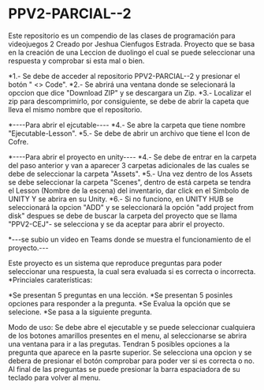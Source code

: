 # PPV2-PARCIAL--2
Este repositorio es un compendio de las clases de programación para videojuegos 2
Creado por Jeshua Cienfugos Estrada. Proyecto que se basa en la creación de una Leccion de duolingo el cual se puede seleccionar una respuesta y comprobar si esta mal o bien.

 *1.- Se debe de acceder al repositorio  PPV2-PARCIAL--2 y presionar el botón " <> Code".
 *2.- Se abrirá una ventana donde se selecionará la opccion que dice "Download ZIP" y se descargara un Zip.
 *3.- Localizar el zip para descomprimirlo, por consiguiente, se debe de abrir la capeta que lleva el mismo nombre que el repositorio.

*----Para abrir el ejcutable----
 *4.- Se abre la carpeta que tiene nombre "Ejecutable-Lesson". 
 *5.- Se debe de abrir un archivo que tiene el Icon de Cofre.

*----Para abrir el proyecto en unity---- 
 *4.- Se debe de entrar en la carpeta del paso anterior y van a aparecer 3 carpetas adicionales de las cuales se debe de seleccionar la carpeta "Assets". 
 *5.- Una vez dentro de los Assets se debe seleccionar la carpeta "Scenes", dentro de está carpeta se tendra el Lesson (Nombre de la escena) del inventario, dar click en el Simbolo de UNITY Y se abrira en su Unity. 
 *6.- Si no funciono, en UNITY HUB se seleccionará la opcion "ADD" y se seleccionará la opción "add project from disk" despues se debe de buscar la carpeta del proyecto que se llama "PPV2-CEJ"- se selecciona y se da aceptar para abrir el proyecto.

*---se subio un video en Teams donde se muestra el funcionamiento de el proyecto.---

Este proyecto es un sistema que reproduce preguntas para poder seleccionar una respuesta, la cual sera evaluada si es correcta o incorrecta.
 *Princiales caraterísticas:

 *Se presentan 5 preguntas en una lección.
 *Se presentan 5 posinles opciones para responder a la pregunta.
 *Se Evalua la opción que se selecione.
 *Se pasa a la siguiente pregunta.

Modo de uso:
Se debe abre el ejecutable y se puede seleccionar cualquiera de los botones amarillos presentes en el menu, al seleccionarse se abrira una ventana para ir a las pregutas.
Tendran 5 posibles opciones a la pregunta que aparece en la pasrte superior.
Se selecciona una opcion y se debera de presionar el botón comprobar para poder ver si es correcta o no.
Al final de las preguntas se puede presionar la barra espaciadora de su teclado para volver al menu.
